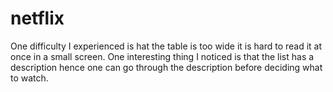 # netflix
One difficulty I experienced is hat the table is too wide it is hard to read it at once in a small screen. 
One interesting thing I noticed is that the list has a description hence one can go through the description before deciding what to watch. 
